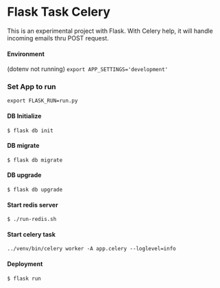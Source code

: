 # Flask Task Celery

This is an experimental project with Flask.
With Celery help, it will handle incoming emails thru POST request.

#### Environment
(dotenv not running)
`export APP_SETTINGS='development'`

### Set App to run
`export FLASK_RUN=run.py`

#### DB Initialize
`$ flask db init`
#### DB migrate
`$ flask db migrate`
#### DB upgrade
`$ flask db upgrade`

#### Start redis server
`$ ./run-redis.sh`

#### Start celery task
`../venv/bin/celery worker -A app.celery --loglevel=info`

#### Deployment
`$ flask run`
